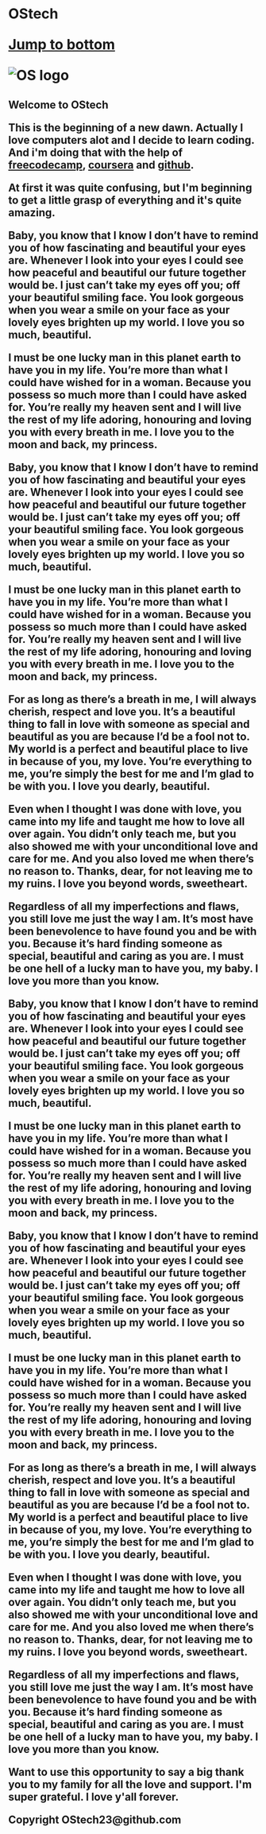 <h1> OStech


<a href="#jump to bottom">Jump to bottom</a>

<img src="C:\Users\O.O ABRAHAM\Begginning\Beginning\os-letter-logo-icon-symbol-260nw-1898708386.jpg" alt="OS logo">

<h2>                 Welcome to OStech

<main>
<p>     This is the beginning of a new dawn. Actually I love computers alot and I decide to learn coding. And i'm doing that with the help of <a href="https://www.freecodecamp.org" target="_blank"> freecodecamp</a>, <a href="https://www.coursera.com" target="_blank">coursera</a> and <a href="https://www.github.com" target="_blank">github</a>. </main>
<p>     At first it was quite confusing, but I'm beginning to get a little grasp of everything and it's quite amazing.

<p> Baby, you know that I know I don’t have to remind you of how fascinating and beautiful your eyes are. Whenever I look into your eyes I could see how peaceful and beautiful our future together would be. I just can’t take my eyes off you; off your beautiful smiling face. You look gorgeous when you wear a smile on your face as your lovely eyes brighten up my world. I love you so much, beautiful.</p>

<p> I must be one lucky man in this planet earth to have you in my life. You’re more than what I could have wished for in a woman. Because you possess so much more than I could have asked for. You’re really my heaven sent and I will live the rest of my life adoring, honouring and loving you with every breath in me. I love you to the moon and back, my princess.</p>



<p> Baby, you know that I know I don’t have to remind you of how fascinating and beautiful your eyes are. Whenever I look into your eyes I could see how peaceful and beautiful our future together would be. I just can’t take my eyes off you; off your beautiful smiling face. You look gorgeous when you wear a smile on your face as your lovely eyes brighten up my world. I love you so much, beautiful.</p>

<p> I must be one lucky man in this planet earth to have you in my life. You’re more than what I could have wished for in a woman. Because you possess so much more than I could have asked for. You’re really my heaven sent and I will live the rest of my life adoring, honouring and loving you with every breath in me. I love you to the moon and back, my princess.</p>

<p>For as long as there’s a breath in me, I will always cherish, respect and love you. It’s a beautiful thing to fall in love with someone as special and beautiful as you are because I’d be a fool not to. My world is a perfect and beautiful place to live in because of you, my love. You’re everything to me, you’re simply the best for me and I’m glad to be with you. I love you dearly, beautiful.</p>

<p> Even when I thought I was done with love, you came into my life and taught me how to love all over again. You didn’t only teach me, but you also showed me with your unconditional love and care for me. And you also loved me when there’s no reason to. Thanks, dear, for not leaving me to my ruins. I love you beyond words, sweetheart.</p>

<p> Regardless of all my imperfections and flaws, you still love me just the way I am. It’s most have been benevolence to have found you and be with you. Because it’s hard finding someone as special, beautiful and caring as you are. I must be one hell of a lucky man to have you, my baby. I love you more than you know.</p>


<p> Baby, you know that I know I don’t have to remind you of how fascinating and beautiful your eyes are. Whenever I look into your eyes I could see how peaceful and beautiful our future together would be. I just can’t take my eyes off you; off your beautiful smiling face. You look gorgeous when you wear a smile on your face as your lovely eyes brighten up my world. I love you so much, beautiful.</p>

<p> I must be one lucky man in this planet earth to have you in my life. You’re more than what I could have wished for in a woman. Because you possess so much more than I could have asked for. You’re really my heaven sent and I will live the rest of my life adoring, honouring and loving you with every breath in me. I love you to the moon and back, my princess.</p>



<p> Baby, you know that I know I don’t have to remind you of how fascinating and beautiful your eyes are. Whenever I look into your eyes I could see how peaceful and beautiful our future together would be. I just can’t take my eyes off you; off your beautiful smiling face. You look gorgeous when you wear a smile on your face as your lovely eyes brighten up my world. I love you so much, beautiful.</p>

<p> I must be one lucky man in this planet earth to have you in my life. You’re more than what I could have wished for in a woman. Because you possess so much more than I could have asked for. You’re really my heaven sent and I will live the rest of my life adoring, honouring and loving you with every breath in me. I love you to the moon and back, my princess.</p>

<p>For as long as there’s a breath in me, I will always cherish, respect and love you. It’s a beautiful thing to fall in love with someone as special and beautiful as you are because I’d be a fool not to. My world is a perfect and beautiful place to live in because of you, my love. You’re everything to me, you’re simply the best for me and I’m glad to be with you. I love you dearly, beautiful.</p>

<p> Even when I thought I was done with love, you came into my life and taught me how to love all over again. You didn’t only teach me, but you also showed me with your unconditional love and care for me. And you also loved me when there’s no reason to. Thanks, dear, for not leaving me to my ruins. I love you beyond words, sweetheart.</p>

<p> Regardless of all my imperfections and flaws, you still love me just the way I am. It’s most have been benevolence to have found you and be with you. Because it’s hard finding someone as special, beautiful and caring as you are. I must be one hell of a lucky man to have you, my baby. I love you more than you know.</p>



<p> Want to use this opportunity to say a big thank you to my family for all the love and support. I'm super grateful. I love y'all forever.

<footer id="jump to bottom">Copyright OStech23@github.com<footer>